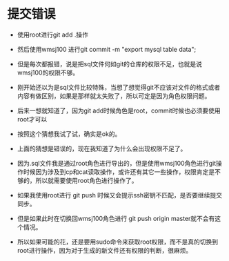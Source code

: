 # 提交错误

- 使用root进行git add .操作
- 然后使用wmsj100 进行git commit -m "export mysql table data";
- 但是每次都报错，说是把sql文件何如git的仓库的权限不足，也就是说wmsj100的权限不够。
- 刚开始还以为是sql文件比较特殊，当想了想觉得git不应该对文件的格式或者内容有做区别，如果是那样就太失败了，所以可定是因为角色权限问题。
- 后来一想就知道了，因为git add时候角色是root，commit时候也必须要使用root才可以
- 按照这个猜想我试了试，确实是ok的。

- 上面的猜想是错误的，现在我知道了为什么会出现权限不足了。
- 因为.sql文件我是通过root角色进行导出的，但是使用wmsj100角色进行git操作时候因为涉及到cp和cat读取操作，或许还有其它一些操作，权限肯定是不够的，所以就需要使用root角色进行操作了。

- 如果我使用root进行 git push 时候又会提示ssh密钥不匹配，是否要继续提交同步。
- 但是如果此时在切换回wmsj100角色进行 git push origin master就不会有这个情况。
- 所以如果可能的花，还是要用sudo命令来获取root权限，而不是真的切换到root进行操作，因为对于生成的新文件还有权限的判断，很麻烦。
